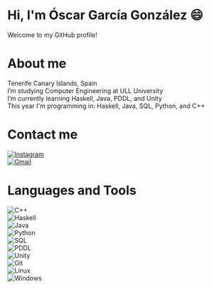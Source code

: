 # Hi, I'm Óscar García González 😄 
Welcome to my GitHub profile!

# About me  
Tenerife Canary Islands, Spain  
I’m studying Computer Engineering at ULL University  
I’m currently learning Haskell, Java, PDDL, and Unity  
This year I'm programming in: Haskell, Java, SQL, Python, and C++  

# Contact me  
[![Instagram](https://img.shields.io/badge/Instagram-E4405F?style=flat&logo=instagram&logoColor=white)](https://instagram.com/oscargg05)  
[![Gmail](https://img.shields.io/badge/Gmail-D14836?style=flat&logo=gmail&logoColor=white)](oscargg003@gmail.com)  

# Languages and Tools  
![C++](https://img.shields.io/badge/C++-00599C?style=flat&logo=c%2B%2B&logoColor=white)  
![Haskell](https://img.shields.io/badge/Haskell-5D4F85?style=flat&logo=haskell&logoColor=white)  
![Java](https://img.shields.io/badge/Java-007396?style=flat&logo=java&logoColor=white)  
![Python](https://img.shields.io/badge/Python-3776AB?style=flat&logo=python&logoColor=white)  
![SQL](https://img.shields.io/badge/SQL-4479A1?style=flat&logo=mysql&logoColor=white)  
![PDDL](https://img.shields.io/badge/PDDL-FF6F61?style=flat)  
![Unity](https://img.shields.io/badge/Unity-100000?style=flat&logo=unity&logoColor=white)  
![Git](https://img.shields.io/badge/Git-F05032?style=flat&logo=git&logoColor=white)  
![Linux](https://img.shields.io/badge/Linux-FCC624?style=flat&logo=linux&logoColor=black)  
![Windows](https://img.shields.io/badge/Windows-0078D6?style=flat&logo=windows&logoColor=white)  

